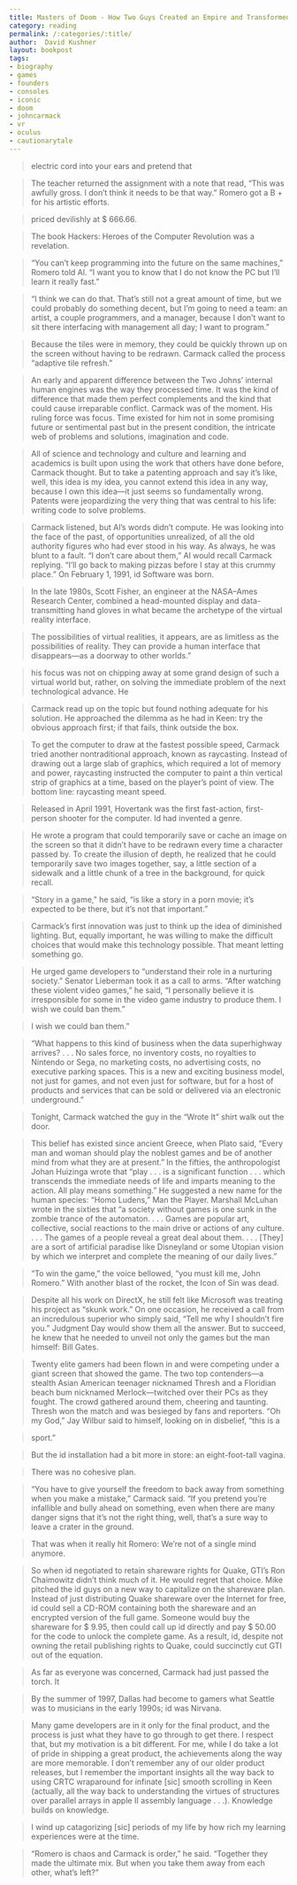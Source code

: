 ```yaml
---
title: Masters of Doom - How Two Guys Created an Empire and Transformed Pop Culture
category: reading
permalink: /:categories/:title/
author:  David Kushner
layout: bookpost
tags:
- biography
- games
- founders
- consoles
- iconic
- doom
- johncarmack
- vr
- oculus
- cautionarytale
---
```


>  electric cord into your ears and pretend that

>  The teacher returned the assignment with a note that read, “This was awfully gross. I don’t think it needs to be that way.” Romero got a B + for his artistic efforts.

>  priced devilishly at $ 666.66.

>  The book Hackers: Heroes of the Computer Revolution was a revelation.

>  “You can’t keep programming into the future on the same machines,” Romero told Al. “I want you to know that I do not know the PC but I’ll learn it really fast.”

>  “I think we can do that. That’s still not a great amount of time, but we could probably do something decent, but I’m going to need a team: an artist, a couple programmers, and a manager, because I don’t want to sit there interfacing with management all day; I want to program.”

>  Because the tiles were in memory, they could be quickly thrown up on the screen without having to be redrawn. Carmack called the process “adaptive tile refresh.”

>  An early and apparent difference between the Two Johns’ internal human engines was the way they processed time. It was the kind of difference that made them perfect complements and the kind that could cause irreparable conflict. Carmack was of the moment. His ruling force was focus. Time existed for him not in some promising future or sentimental past but in the present condition, the intricate web of problems and solutions, imagination and code.

>  All of science and technology and culture and learning and academics is built upon using the work that others have done before, Carmack thought. But to take a patenting approach and say it’s like, well, this idea is my idea, you cannot extend this idea in any way, because I own this idea—it just seems so fundamentally wrong. Patents were jeopardizing the very thing that was central to his life: writing code to solve problems.

>  Carmack listened, but Al’s words didn’t compute. He was looking into the face of the past, of opportunities unrealized, of all the old authority figures who had ever stood in his way. As always, he was blunt to a fault. “I don’t care about them,” Al would recall Carmack replying. “I’ll go back to making pizzas before I stay at this crummy place.” On February 1, 1991, id Software was born.

>  In the late 1980s, Scott Fisher, an engineer at the NASA–Ames Research Center, combined a head-mounted display and data-transmitting hand gloves in what became the archetype of the virtual reality interface.

>  The possibilities of virtual realities, it appears, are as limitless as the possibilities of reality. They can provide a human interface that disappears—as a doorway to other worlds.”

>  his focus was not on chipping away at some grand design of such a virtual world but, rather, on solving the immediate problem of the next technological advance. He

>  Carmack read up on the topic but found nothing adequate for his solution. He approached the dilemma as he had in Keen: try the obvious approach first; if that fails, think outside the box.

>  To get the computer to draw at the fastest possible speed, Carmack tried another nontraditional approach, known as raycasting. Instead of drawing out a large slab of graphics, which required a lot of memory and power, raycasting instructed the computer to paint a thin vertical strip of graphics at a time, based on the player’s point of view. The bottom line: raycasting meant speed.

>  Released in April 1991, Hovertank was the first fast-action, first-person shooter for the computer. Id had invented a genre.

>  He wrote a program that could temporarily save or cache an image on the screen so that it didn’t have to be redrawn every time a character passed by. To create the illusion of depth, he realized that he could temporarily save two images together, say, a little section of a sidewalk and a little chunk of a tree in the background, for quick recall.

>  “Story in a game,” he said, “is like a story in a porn movie; it’s expected to be there, but it’s not that important.”

>  Carmack’s first innovation was just to think up the idea of diminished lighting. But, equally important, he was willing to make the difficult choices that would make this technology possible. That meant letting something go.

>  He urged game developers to “understand their role in a nurturing society.” Senator Lieberman took it as a call to arms. “After watching these violent video games,” he said, “I personally believe it is irresponsible for some in the video game industry to produce them. I wish we could ban them.”

>  I wish we could ban them.”

>  “What happens to this kind of business when the data superhighway arrives? . . . No sales force, no inventory costs, no royalties to Nintendo or Sega, no marketing costs, no advertising costs, no executive parking spaces. This is a new and exciting business model, not just for games, and not even just for software, but for a host of products and services that can be sold or delivered via an electronic underground.”

>  Tonight, Carmack watched the guy in the “Wrote It” shirt walk out the door.

>  This belief has existed since ancient Greece, when Plato said, “Every man and woman should play the noblest games and be of another mind from what they are at present.” In the fifties, the anthropologist Johan Huizinga wrote that “play . . . is a significant function . . . which transcends the immediate needs of life and imparts meaning to the action. All play means something.” He suggested a new name for the human species: “Homo Ludens,” Man the Player. Marshall McLuhan wrote in the sixties that “a society without games is one sunk in the zombie trance of the automaton. . . . Games are popular art, collective, social reactions to the main drive or actions of any culture. . . . The games of a people reveal a great deal about them. . . . [They] are a sort of artificial paradise like Disneyland or some Utopian vision by which we interpret and complete the meaning of our daily lives.”

>  “To win the game,” the voice bellowed, “you must kill me, John Romero.” With another blast of the rocket, the Icon of Sin was dead.

>  Despite all his work on DirectX, he still felt like Microsoft was treating his project as “skunk work.” On one occasion, he received a call from an incredulous superior who simply said, “Tell me why I shouldn’t fire you.” Judgment Day would show them all the answer. But to succeed, he knew that he needed to unveil not only the games but the man himself: Bill Gates.

>  Twenty elite gamers had been flown in and were competing under a giant screen that showed the game. The two top contenders—a stealth Asian American teenager nicknamed Thresh and a Floridian beach bum nicknamed Merlock—twitched over their PCs as they fought. The crowd gathered around them, cheering and taunting. Thresh won the match and was besieged by fans and reporters. “Oh my God,” Jay Wilbur said to himself, looking on in disbelief, “this is a

>  sport.”

>  But the id installation had a bit more in store: an eight-foot-tall vagina.

>  There was no cohesive plan.

>  “You have to give yourself the freedom to back away from something when you make a mistake,” Carmack said. “If you pretend you’re infallible and bully ahead on something, even when there are many danger signs that it’s not the right thing, well, that’s a sure way to leave a crater in the ground.

>  That was when it really hit Romero: We’re not of a single mind anymore.

>  So when id negotiated to retain shareware rights for Quake, GTI’s Ron Chaimowitz didn’t think much of it. He would regret that choice. Mike pitched the id guys on a new way to capitalize on the shareware plan. Instead of just distributing Quake shareware over the Internet for free, id could sell a CD-ROM containing both the shareware and an encrypted version of the full game. Someone would buy the shareware for $ 9.95, then could call up id directly and pay $ 50.00 for the code to unlock the complete game. As a result, id, despite not owning the retail publishing rights to Quake, could succinctly cut GTI out of the equation.

>  As far as everyone was concerned, Carmack had just passed the torch. It

>  By the summer of 1997, Dallas had become to gamers what Seattle was to musicians in the early 1990s; id was Nirvana.

>  Many game developers are in it only for the final product, and the process is just what they have to go through to get there. I respect that, but my motivation is a bit different. For me, while I do take a lot of pride in shipping a great product, the achievements along the way are more memorable. I don’t remember any of our older product releases, but I remember the important insights all the way back to using CRTC wraparound for infinate [sic] smooth scrolling in Keen (actually, all the way back to understanding the virtues of structures over parallel arrays in apple II assembly language . . .). Knowledge builds on knowledge.

>  I wind up catagorizing [sic] periods of my life by how rich my learning experiences were at the time.

>  “Romero is chaos and Carmack is order,” he said. “Together they made the ultimate mix. But when you take them away from each other, what’s left?”

